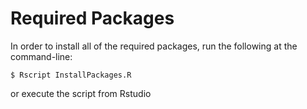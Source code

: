 # Required Packages

In order to install all of the required packages, run the following at the command-line:

```
$ Rscript InstallPackages.R
```

or execute the script from Rstudio
